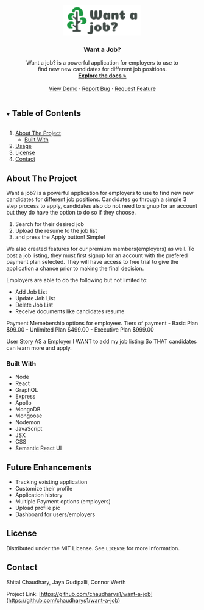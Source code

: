 <!-- PROJECT LOGO -->
<br />
<p align="center">
  <a href="https://github.com/chaudharys1/want-a-job">
    <img src="client/public/logo.png" alt="Logo" height="80">
  </a>

  <h3 align="center">Want a Job?</h3>

  <p align="center">
    Want a job? is a powerful application for employers to use to <br /> find new new candidates for different job positions. 
    <br />
    <a href="https://github.com/chaudharys1/want-a-job"><strong>Explore the docs »</strong></a>
    <br />
    <br />
    <a href="https://github.com/chaudharys1/want-a-job">View Demo</a>
    ·
    <a href="https://github.com/chaudharys1/want-a-job/issues">Report Bug</a>
    ·
    <a href="https://github.com/chaudharys1/want-a-job/issues">Request Feature</a>
  </p>
</p>



<!-- TABLE OF CONTENTS -->
<details open="open">
  <summary><h2 style="display: inline-block">Table of Contents</h2></summary>
  <ol>
    <li>
      <a href="#about-the-project">About The Project</a>
      <ul>
        <li><a href="#built-with">Built With</a></li>
      </ul>
    </li>
    <li><a href="#usage">Usage</a></li>
    <li><a href="#license">License</a></li>
    <li><a href="#contact">Contact</a></li>
  </ol>
</details>



<!-- ABOUT THE PROJECT -->
## About The Project

<!-- [![Product Name Screen Shot][product-screenshot]](https://example.com) -->

Want a job? is a powerful application for employers to use to find new new candidates for different job positions. Candidates go through a simple 3 step process to apply, candidates also do not need to signup for an account but they do have the option to do so if they choose. 

1. Search for their desired job
2. Upload the resume to the job list
3. and press the Apply button! Simple!

We also created features for our premium members(employers) as well. To post a job listing, they must first signup for an account with the prefered payment plan selected. They will have access to free trial to give the application a chance prior to making the final decision.

Employers are able to do the following but not limited to:
- Add Job List
- Update Job List
- Delete Job List
- Receive documents like candidates resume

Payment
Memebership options for employeer.
Tiers of payment
    - Basic Plan $99.00 
    - Unlimited Plan $499.00
    - Executive Plan $999.00

User Story
AS a Employer
I WANT to add my job listing 
So THAT candidates  can learn more and apply.

### Built With

* Node
* React
* GraphQL
* Express
* Apollo
* MongoDB
* Mongoose
* Nodemon
* JavaScript
* JSX
* CSS
* Semantic React UI 


<!-- USAGE EXAMPLES
## Usage

Use this space to show useful examples of how a project can be used. Additional screenshots, code examples and demos work well in this space. You may also link to more resources.

_For more examples, please refer to the [Documentation](https://example.com)_ -->

## Future Enhancements
- Tracking existing application 
- Customize their profile 
- Application history
- Multiple Payment options (employers)
- Upload profile pic
- Dashboard for users/employers


<!-- LICENSE -->
## License

Distributed under the MIT License. See `LICENSE` for more information.



<!-- CONTACT -->
## Contact

Shital Chaudhary, Jaya Gudipalli, Connor Werth 

Project Link: [https://github.com/chaudharys1/want-a-job](https://github.com/chaudharys1/want-a-job)
